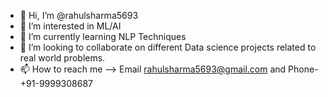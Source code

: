 - 👋 Hi, I’m @rahulsharma5693
- 👀 I’m interested in ML/AI
- 🌱 I’m currently learning NLP Techniques
- 💞️ I’m looking to collaborate on different Data science projects related to real world problems.
- 📫 How to reach me --> Email rahulsharma5693@gmail.com and Phone- +91-9999308687

<!---
rahulsharma5693/rahulsharma5693 is a ✨ special ✨ repository because its `README.md` (this file) appears on your GitHub profile.
You can click the Preview link to take a look at your changes.
--->
